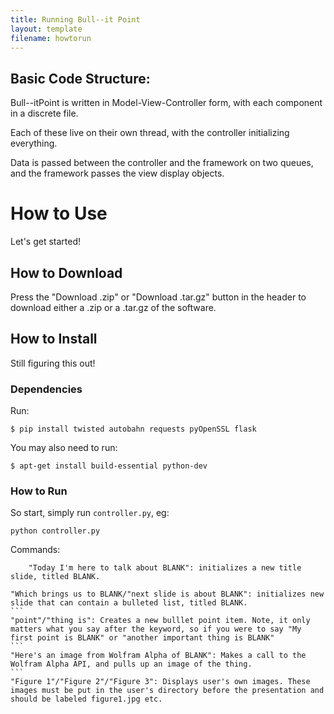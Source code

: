 ```yaml
---
title: Running Bull--it Point
layout: template
filename: howtorun
---
```



## Basic Code Structure:

Bull--itPoint is written in Model-View-Controller form, with each component in a discrete file.

Each of these live on their own thread, with the controller initializing everything.

Data is passed between the controller and the framework on two queues, and the framework passes the view display objects.

# How to Use

Let's get started!

## How to Download

Press the "Download .zip" or "Download .tar.gz" button in the header to download either a .zip  or a .tar.gz of the software.

## How to Install

Still figuring this out!

### Dependencies

Run:

```
$ pip install twisted autobahn requests pyOpenSSL flask
```

You may also need to run:

```
$ apt-get install build-essential python-dev
```

### How to Run

So start, simply run `controller.py`, eg:

```
python controller.py

```
Commands: 
```
    "Today I'm here to talk about BLANK": initializes a new title slide, titled BLANK.
```
    "Which brings us to BLANK/"next slide is about BLANK": initializes new slide that can contain a bulleted list, titled BLANK.
    ```
    "point"/"thing is": Creates a new bulllet point item. Note, it only matters what you say after the keyword, so if you were to say "My first point is BLANK" or "another important thing is BLANK" 
    ```
    "Here's an image from Wolfram Alpha of BLANK": Makes a call to the Wolfram Alpha API, and pulls up an image of the thing.
    ```
    "Figure 1"/"Figure 2"/"Figure 3": Displays user's own images. These images must be put in the user's directory before the presentation and should be labeled figure1.jpg etc.


